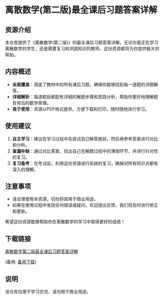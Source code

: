 # 离散数学(第二版)最全课后习题答案详解

## 资源介绍

本仓库提供了《离散数学(第二版)》的最全课后习题答案详解。无论你是正在学习离散数学的学生，还是需要复习和巩固知识的教师，这份资源都将为你提供极大的帮助。

## 内容概述

- **全面覆盖**：涵盖了教材中的所有课后习题，确保你能够找到每一道题的详细解答。
- **详细解析**：每道题目都配有详细的解题步骤和思路分析，帮助你更好地理解题目背后的数学原理。
- **易于使用**：资源以PDF格式提供，方便下载和打印，随时随地进行学习。

## 使用建议

1. **自主学习**：建议在学习过程中先尝试自己解答题目，然后再参考答案进行对比和分析。
2. **查漏补缺**：通过对比答案，找出自己在解题过程中的薄弱环节，并进行针对性的复习。
3. **复习备考**：在考试前，利用这份资源进行系统的复习，确保对所有知识点都有深入的理解。

## 注意事项

- 请合理使用本资源，切勿将其用于商业用途。
- 如果在使用过程中发现任何错误或疑问，欢迎提出反馈，我们将及时进行修正和更新。

希望这份资源能够帮助你在离散数学的学习中取得更好的成绩！

## 下载链接
[离散数学第二版最全课后习题答案详解](https://pan.quark.cn/s/35d9d23ec8eb) 

(备用: [备用下载](https://pan.baidu.com/s/1AFReVMdX5Fnlu6ae09m9_Q?pwd=1234))

## 说明

该仓库仅用于学习交流，请勿用于商业用途。
